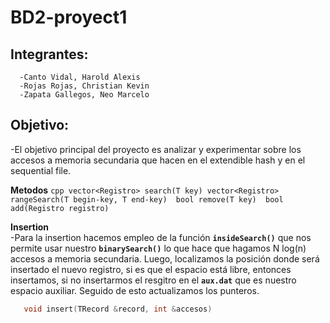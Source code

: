 # BD2-proyect1

## Integrantes:
      -Canto Vidal, Harold Alexis
      -Rojas Rojas, Christian Kevin
      -Zapata Gallegos, Neo Marcelo

## Objetivo:
-El objetivo principal del proyecto es analizar y experimentar sobre los accesos a memoria secundaria que hacen en el extendible hash y en el sequential file.

**Metodos**
      ```cpp
             vector<Registro> search(T key)
             vector<Registro> rangeSearch(T begin-key, T end-key) 
             bool remove(T key) 
             bool add(Registro registro)
      ```
            
**Insertion**   
-Para la insertion hacemos empleo de la función  **`insideSearch()`** que nos permite usar nuestro **`binarySearch()`** lo que hace que hagamos N log(n) accesos a memoria secundaria. Luego, localizamos la posición donde será insertado el nuevo registro, si es que el espacio está libre, entonces insertamos, si no insertarmos el resgitro en el  **`aux.dat`** que es nuestro espacio auxiliar. Seguido de esto actualizamos los punteros.

 ```cpp
    void insert(TRecord &record, int &accesos)
```
